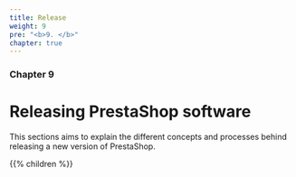 ```yaml
---
title: Release
weight: 9
pre: "<b>9. </b>"
chapter: true
---
```


### Chapter 9

# Releasing PrestaShop software

This sections aims to explain the different concepts and processes behind releasing a new version of PrestaShop.

{{% children %}}
